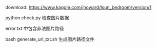 download:
https://www.kaggle.com/jhoward/lsun_bedroom/version/1

python check.py 检查图片数据

error.txt 中包含非法图片路径

bash generate_url_txt.sh 生成图片路径文件
